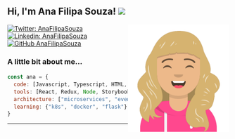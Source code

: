 <h2> Hi, I'm Ana Filipa Souza! <img src="https://media.giphy.com/media/VgCDAzcKvsR6OM0uWg/giphy.gif" width="50"> </h2>
<img align='right' src="https://raw.githubusercontent.com/anafilipasouza/anafilipasouza/main/avataaars.svg" width="230">


[![Twitter: AnaFilipaSouza](https://img.shields.io/twitter/follow/anafilipasouza0?style=social)](https://twitter.com/anafilipasouza0)
[![Linkedin: AnaFilipaSouza](https://img.shields.io/badge/-anafilipasouza-blue?style=flat-square&logo=Linkedin&logoColor=white&link=https://www.linkedin.com/in/anafilipasouza/)](https://www.linkedin.com/in/anafilipasouza/)
[![GitHub AnaFilipaSouza](https://img.shields.io/github/followers/anafilipasouza?label=follow&style=social)](https://github.com/anafilipasouza)


### A little bit about me...  

```javascript
const ana = {
  code: [Javascript, Typescript, HTML, CSS, Ruby, Python, Java],
  tools: [React, Redux, Node, Storybook, Styled-Components, Jest, Docker],
  architecture: ["microservices", "event-driven", "design system pattern"],
  learning: {"k8s", "docker", "flask"}
}
```

---
